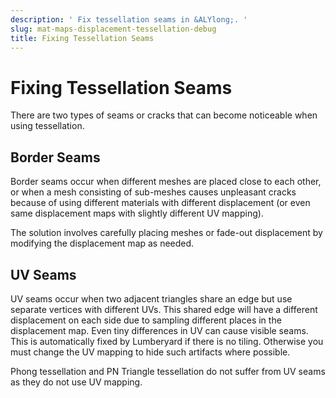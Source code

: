```yaml
---
description: ' Fix tessellation seams in &ALYlong;. '
slug: mat-maps-displacement-tessellation-debug
title: Fixing Tessellation Seams
---
```

# Fixing Tessellation Seams<a name="mat-maps-displacement-tessellation-debug"></a>

There are two types of seams or cracks that can become noticeable when using tessellation\.

## Border Seams<a name="mat-maps-displacement-tessellation-debug-border-seams"></a>

Border seams occur when different meshes are placed close to each other, or when a mesh consisting of sub\-meshes causes unpleasant cracks because of using different materials with different displacement \(or even same displacement maps with slightly different UV mapping\)\.

The solution involves carefully placing meshes or fade\-out displacement by modifying the displacement map as needed\.

## UV Seams<a name="mat-maps-displacement-tessellation-debug-uv-seams"></a>

UV seams occur when two adjacent triangles share an edge but use separate vertices with different UVs\. This shared edge will have a different displacement on each side due to sampling different places in the displacement map\. Even tiny differences in UV can cause visible seams\. This is automatically fixed by Lumberyard if there is no tiling\. Otherwise you must change the UV mapping to hide such artifacts where possible\.

Phong tessellation and PN Triangle tessellation do not suffer from UV seams as they do not use UV mapping\.